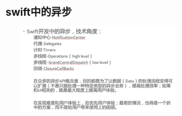 # swift中的异步

<figure><img src="../../../../../.gitbook/assets/image (3) (1) (1).png" alt=""><figcaption></figcaption></figure>
